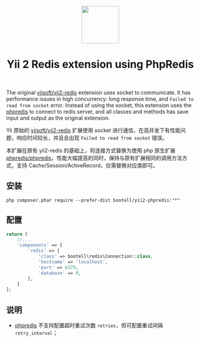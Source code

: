 <p align="center">
    <a href="http://redis.io/" target="_blank" rel="external">
        <img src="http://download.redis.io/logocontest/82.png" height="100px">
    </a>
    <h1 align="center">Yii 2 Redis extension using PhpRedis</h1>
    <br>
</p>

The original [yiisoft/yii2-redis](https://github.com/yiisoft/yii2-redis) extension uses socket to communicate. It has performance issues in high concurrency: long response time, and `Failed to read from socket` error. Instead of using the socket, this extension uses the [phpredis](https://github.com/phpredis/phpredis) to connect to redis server, and all classes and methods has save input and output as the original extension.

Yii 原始的 [yiisoft/yii2-redis](https://github.com/yiisoft/yii2-redis) 扩展使用 socket 进行通信，在高并发下有性能问题，响应时间较长，并且会出现 `Failed to read from socket` 错误。

本扩展在原有 yii2-redis 的基础上，将连接方式替换为使用 php 原生扩展 [phpredis/phpredis](https://github.com/phpredis/phpredis)，性能大幅提高的同时，保持与原有扩展相同的调用方法方式，支持 Cache/Session/ActiveRecord，仅需替换对应类即可。


安装
-------------


```
php composer.phar require --prefer-dist bootell/yii2-phpredis:"*"
```


配置
-------------

```php
return [
    //....
    'components' => [
        'redis' => [
            'class' => bootell\redis\Connection::class,
            'hostname' => 'localhost',
            'port' => 6379,
            'database' => 0,
        ],
    ]
];
```

说明
-------------

- [phpredis](https://github.com/phpredis/phpredis) 不支持配置超时重试次数 `retries`，但可配置重试间隔 `retry_interval`；
